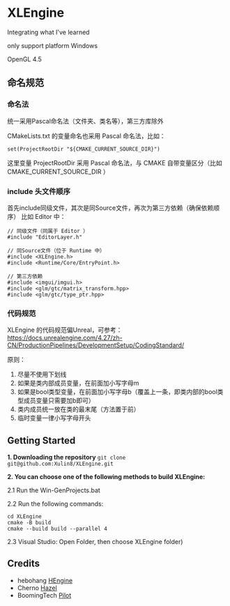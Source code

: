 # XLEngine
Integrating what I've learned

only support platform Windows

OpenGL 4.5

## 命名规范

### 命名法
统一采用Pascal命名法（文件夹、类名等），第三方库除外

CMakeLists.txt 的变量命名也采用 Pascal 命名法，比如：
```
set(ProjectRootDir "${CMAKE_CURRENT_SOURCE_DIR}")
```
这里变量 ProjectRootDir 采用 Pascal 命名法，与 CMAKE 自带变量区分（比如 CMAKE_CURRENT_SOURCE_DIR ）

### include 头文件顺序
首先include同级文件，其次是同Source文件，再次为第三方依赖（确保依赖顺序）
比如 Editor 中：
```
// 同级文件（同属于 Editor ）
#include "EditorLayer.h"

// 同Source文件（位于 Runtime 中）
#include <XLEngine.h>
#include <Runtime/Core/EntryPoint.h>	

// 第三方依赖
#include <imgui/imgui.h>
#include <glm/gtc/matrix_transform.hpp>
#include <glm/gtc/type_ptr.hpp>
```
### 代码规范
XLEngine 的代码规范偏Unreal，可参考：
https://docs.unrealengine.com/4.27/zh-CN/ProductionPipelines/DevelopmentSetup/CodingStandard/

原则：
1. 尽量不使用下划线
1. 如果是类内部成员变量，在前面加小写字母m
1. 如果是bool类型变量，在前面加小写字母b（覆盖上一条，即类内部的bool类型成员变量只需要加b即可）
1. 类内成员统一放在类的最末尾（方法置于前）
1. 临时变量一律小写字母开头

## Getting Started
**1. Downloading the repository**
`git clone git@github.com:Xulin8/XLEngine.git`

**2. You can choose one of the following methods to build XLEngine:**

2.1 Run the Win-GenProjects.bat 

2.2 Run the following commands:
```
cd XLEngine
cmake -B build
cmake --build build --parallel 4
```
2.3 Visual Studio: Open Folder, then choose XLEngine folder)

## Credits
* hebohang [HEngine](https://github.com/hebohang/HEngine)
* Cherno [Hazel](https://github.com/TheCherno/Hazel)
* BoomingTech [Pilot](https://github.com/BoomingTech/Pilot)